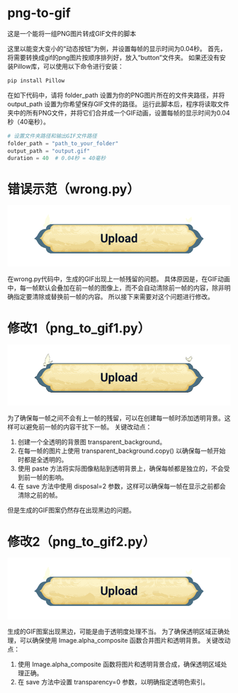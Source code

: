 # png-to-gif
这是一个能将一组PNG图片转成GIF文件的脚本

这里以能变大变小的“动态按钮”为例，并设置每帧的显示时间为0.04秒。
首先，将需要转换成gif的png图片按顺序排列好，放入“button”文件夹。
如果还没有安装Pillow库，可以使用以下命令进行安装：
```python
pip install Pillow
```

在如下代码中，请将 folder_path 设置为你的PNG图片所在的文件夹路径，并将 output_path 设置为你希望保存GIF文件的路径。
运行此脚本后，程序将读取文件夹中的所有PNG文件，并将它们合并成一个GIF动画，设置每帧的显示时间为0.04秒（40毫秒）。
```python
# 设置文件夹路径和输出GIF文件路径
folder_path = "path_to_your_folder"
output_path = "output.gif"
duration = 40  # 0.04秒 = 40毫秒
```

# 错误示范（wrong.py）
![image](https://github.com/motortor/png-to-gif/blob/main/wrong.gif)

在wrong.py代码中，生成的GIF出现上一帧残留的问题。
具体原因是，在GIF动画中，每一帧默认会叠加在前一帧的图像上，而不会自动清除前一帧的内容，除非明确指定要清除或替换前一帧的内容。
所以接下来需要对这个问题进行修改。

# 修改1（png_to_gif1.py）
![image](https://github.com/motortor/png-to-gif/blob/main/output1.gif)

为了确保每一帧之间不会有上一帧的残留，可以在创建每一帧时添加透明背景。这样可以避免前一帧的内容干扰下一帧。
关键改动点：
1. 创建一个全透明的背景图 transparent_background。
2. 在每一帧的图片上使用 transparent_background.copy() 以确保每一帧开始时都是全透明的。
3. 使用 paste 方法将实际图像粘贴到透明背景上，确保每帧都是独立的，不会受到前一帧的影响。
4. 在 save 方法中使用 disposal=2 参数，这样可以确保每一帧在显示之前都会清除之前的帧。

但是生成的GIF图案仍然存在出现黑边的问题。

# 修改2（png_to_gif2.py）
![image](https://github.com/motortor/png-to-gif/blob/main/output2.gif)

生成的GIF图案出现黑边，可能是由于透明度处理不当。
为了确保透明区域正确处理，可以确保使用 Image.alpha_composite 函数合并图片和透明背景。
关键改动点：
1. 使用 Image.alpha_composite 函数将图片和透明背景合成，确保透明区域处理正确。
2. 在 save 方法中设置 transparency=0 参数，以明确指定透明色索引。


